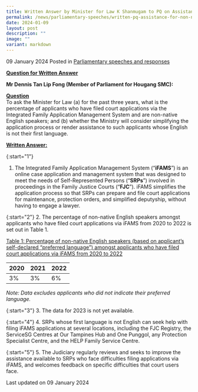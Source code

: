 ```yaml
---
title: Written Answer by Minister for Law K Shanmugam to PQ on Assistance for Non-Native English Speakers Filing Court Applications Via Integrated Family Application Management System
permalink: /news/parliamentary-speeches/written-pq-assistance-for-non-native-english-speakers-filing-court-applications-via-integrated-family-application-management-system
date: 2024-01-09
layout: post
description: ""
image: ""
variant: markdown
---
```

09 January 2024 Posted in [Parliamentary speeches and responses](/news/parliamentary-speeches) 

<b><u>Question for Written Answer</u></b>

**Mr Dennis Tan Lip Fong (Member of Parliament for Hougang SMC):** 

<b><u>Question</u></b>
<br>To ask the Minister for Law (a) for the past three years, what is the percentage of applicants who have filed court applications via the Integrated Family Application Management System and are non-native English speakers; and (b) whether the Ministry will consider simplifying the application process or render assistance to such applicants whose English is not their first language.

<b><u>Written Answer:</u></b>

{:start="1"}
1.	The Integrated Family Application Management System (“<b>iFAMS</b>”) is an online case application and management system that was designed to meet the needs of Self-Represented Persons (“<b>SRPs</b>”) involved in proceedings in the Family Justice Courts (“<b>FJC</b>”). iFAMS simplifies the application process so that SRPs can prepare and file court applications for maintenance, protection orders, and simplified deputyship, without having to engage a lawyer.

{:start="2"}
2.	The percentage of non-native English speakers amongst applicants who have filed court applications via iFAMS from 2020 to 2022 is set out in Table 1.

<u>Table 1: Percentage of non-native English speakers (based on applicant’s self-declared “preferred language”) amongst applicants who have filed court applications via iFAMS from 2020 to 2022</u>



| 2020 | 2021 | 2022 |
| -------- | -------- | -------- |
| 3%     | 3%     | 6%     |


<i>Note: Data excludes applicants who did not indicate their preferred language.</i>


{:start="3"}
3.	The data for 2023 is not yet available.

{:start="4"}
4.	SRPs whose first language is not English can seek help with filing iFAMS applications at several locations, including the FJC Registry, the ServiceSG Centres at Our Tampines Hub and One Punggol, any Protection Specialist Centre, and the HELP Family Service Centre.

{:start="5"}
5.	The Judiciary regularly reviews and seeks to improve the assistance available to SRPs who face difficulties filing applications via iFAMS, and welcomes feedback on specific difficulties that court users face. 

<p class="right-side-updated">Last updated on 09 January 2024</p>
